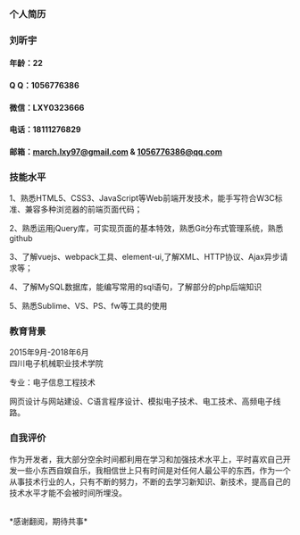 ### 个人简历

### 刘昕宇

#### 年龄：22
#### Q Q：1056776386
#### 微信：LXY0323666
#### 电话：18111276829
#### 邮箱：march.lxy97@gmail.com & 1056776386@qq.com

### 技能水平
1、熟悉HTML5、CSS3、JavaScript等Web前端开发技术，能手写符合W3C标准、兼容多种浏览器的前端页面代码；

2、熟悉运用jQuery库，可实现页面的基本特效，熟悉Git分布式管理系统，熟悉github

3、了解vuejs、webpack工具、element-ui,了解XML、HTTP协议、Ajax异步请求等；

4、了解MySQL数据库，能编写常用的sql语句，了解部分的php后端知识

5、熟悉Sublime、VS、PS、fw等工具的使用


### 教育背景

2015年9月-2018年6月   
四川电子机械职业技术学院 

专业：电子信息工程技术

网页设计与网站建设、C语言程序设计、模拟电子技术、电工技术、高频电子线路。


### 自我评价

作为开发者，我大部分空余时间都利用在学习和加强技术水平上，平时喜欢自己开发一些小东西自娱自乐，我相信世上只有时间是对任何人最公平的东西，作为一个从事技术行业的人，只有不断的努力，不断的去学习新知识、新技术，提高自己的技术水平才能不会被时间所埋没。

<br>
*感谢翻阅，期待共事*

